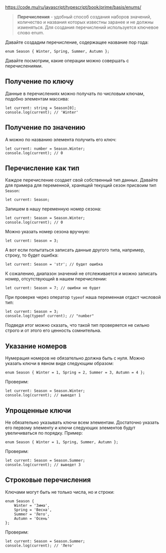 https://code.mu/ru/javascript/typescript/book/prime/basis/enums/

> **Перечисления** - удобный способ создания наборов значений, количество и названия которых известны заранее и не должны изменяться. Для создания перечислений используется ключевое слово enum.

Давайте создадим перечисление, содержащее название пор года:

    enum Season { Winter, Spring, Summer, Autumn };

Давайте посмотрим, какие операции можно совершать с перечислениями.

## Получение по ключу

Данные в перечислениях можно получать по числовым ключам, подобно элементам массива:

    let current: string = Season[0];
    console.log(current); // 'Winter'

## Получение по значению

А можно по названию элемента получить его ключ:

    let current: number = Season.Winter;
    console.log(current); // 0

## Перечисление как тип

Каждое перечисление создает свой собственный тип данных. Давайте для примера для переменной, хранящей текущий сезон присвоим тип `Season`:

    let current: Season;

Запишем в нашу переменную номер сезона:

    let current: Season = Season.Winter;
    console.log(current); // 0

Можно указать номер сезона вручную:

    let current: Season = 3;

А вот если попытаться записать данные другого типа, например, строку, то будет ошибка:

    let current: Season = 'str'; // будет ошибка

К сожалению, диапазон значений не отслеживается и можно записать номер, отсутствующий в нашем перечислении:

    let current: Season = 7; // ошибки не будет

При проверке через оператор `typeof` наша переменная отдаст числовой тип:

    let current: Season = 3;
    console.log(typeof current); // "number"

Подведя итог можно сказать, что такой тип проверяется не сильно строго и от этого его ценность сомнительна.

## Указание номеров

Нумерация номеров не обязательно должна быть с нуля. Можно указать ключи в явном виде следующим образом:

    enum Season { Winter = 1, Spring = 2, Summer = 3, Autumn = 4 };

Проверим:

    let current: Season = Season.Winter;
    console.log(current); // выведет 1

## Упрощенные ключи

Не обязательно указывать ключи всем элементам. Достаточно указать его первому элементу и ключи следующих элементов будут увеличиваться по порядку. Пример:

    enum Season { Winter = 1, Spring, Summer, Autumn };

Проверим:

    let current: Season = Season.Summer;
    console.log(current); // выведет 3

## Строковые перечисления

Ключами могут быть не только числа, но и строки:

    enum Season { 
        Winter = 'Зима', 
        Spring = 'Весна',
        Summer = 'Лето', 
        Autumn = 'Осень'
    };

Проверим:

    let current: Season = Season.Summer;
    console.log(current); // 'Лето'